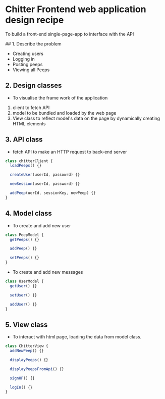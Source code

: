 # Chitter Frontend web application design recipe

To build a front-end single-page-app to interface with the API

## 1. Describe the problem

- Creating users
- Logging in
- Posting peeps
- Viewing all Peeps

## 2. Design classes

- To visualise the frame work of the application

1. client to fetch API
2. model to be bundled and loaded by the web page
3. View class to reflect model's data on the page by dynamically creating HTML elements

## 3. API class

- fetch API to make an HTTP request to back-end server

```javascript
class chitterClient {
  loadPeeps() {}

  createUser(userId, passowrd) {}

  newSession(userId, password) {}

  addPeep(uerId, sessionKey, newPeep) {}
}
```

## 4. Model class

- To create and add new user

```javascript
class PeepModel {
  getPeeps() {}

  addPeep() {}

  setPeeps() {}
}
```

- To create and add new messages

```javascript
class UserModel {
  getUser() {}

  setUser() {}

  addUser() {}
}
```

## 5. View class

- To interact with html page, loading the data from model class.

```javascript
class ChitterView {
  addNewPeep() {}

  displayPeeps() {}

  displayPeepsFromApi() {}

  signUP() {}

  logIn() {}
}
```
